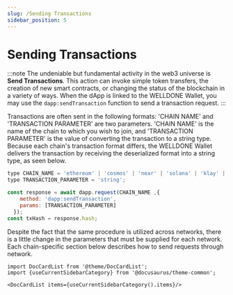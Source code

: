 ```yaml
---
slug: /Sending Transactions
sidebar_position: 5
---
```


# Sending Transactions

:::note
The undeniable but fundamental activity in the web3 universe is **Send Transactions**. This action can invoke simple token transfers, the creation of new smart contracts, or changing the status of the blockchain in a variety of ways. When the dApp is linked to the WELLDONE Wallet, you may use the `dapp:sendTransaction` function to send a transaction request.
:::

Transactions are often sent in the following formats: 'CHAIN NAME' and 'TRANSACTION PARAMETER' are two parameters. 'CHAIN NAME' is the name of the chain to which you wish to join, and 'TRANSACTION PARAMETER' is the value of converting the transaction to a string type. Because each chain's transaction format differs, the WELLDONE Wallet delivers the transaction by receiving the deserialized format into a string type, as seen below.

```javascript
type CHAIN_NAME = 'ethereum' | 'cosmos' | 'near' | 'solana' | 'klay' | 'celo' | 'neon';
type TRANSACTION_PARAMETER = 'string'; 

const response = await dapp.request(CHAIN_NAME ,{
    method: 'dapp:sendTransaction',
    params: [TRANSACTION_PARAMETER]
  });
const txHash = response.hash;
```

Despite the fact that the same procedure is utilized across networks, there is a little change in the parameters that must be supplied for each network. Each chain-specific section below describes how to send requests through network.

```mdx-code-block
import DocCardList from '@theme/DocCardList';
import {useCurrentSidebarCategory} from '@docusaurus/theme-common';

<DocCardList items={useCurrentSidebarCategory().items}/>
```